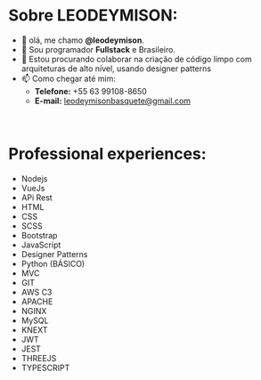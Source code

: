 <strong><h1>Sobre LEODEYMISON:</h1></strong>
- 👋 olá, me chamo <strong>@leodeymison</strong>.
- 👀 Sou programador <strong>Fullstack</strong> e Brasileiro.
- 💞️ Estou procurando colaborar na criação de código limpo com arquiteturas de alto nível, usando designer patterns
- 📫 Como chegar até mim:<br>
  - <strong>Telefone:</strong> +55 63 99108-8650 <br>
  - <strong>E-mail:</strong> leodeymisonbasquete@gmail.com

<br>
<strong><h1>Professional experiences:</h1></strong>

- Nodejs
- VueJs
- APi Rest
- HTML
- CSS
- SCSS
- Bootstrap
- JavaScript
- Designer Patterns
- Python (BÁSICO)
- MVC
- GIT
- AWS C3
- APACHE
- NGINX
- MySQL
- KNEXT
- JWT
- JEST
- THREEJS
- TYPESCRIPT
